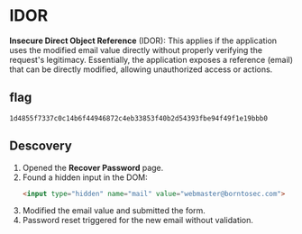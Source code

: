 # IDOR 

**Insecure Direct Object Reference** (IDOR): This applies if the application uses the modified email value directly without properly verifying the request's legitimacy. Essentially, the application exposes a reference (email) that can be directly modified, allowing unauthorized access or actions.



## flag
```
1d4855f7337c0c14b6f44946872c4eb33853f40b2d54393fbe94f49f1e19bbb0
```

## Descovery

1. Opened the **Recover Password** page.  
2. Found a hidden input in the DOM:  
   ```html
   <input type="hidden" name="mail" value="webmaster@borntosec.com">
   ```  
3. Modified the email value and submitted the form.  
4. Password reset triggered for the new email without validation.  
